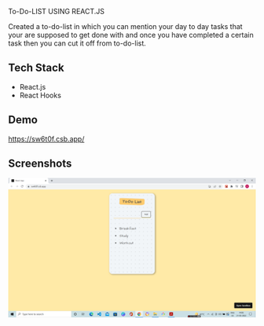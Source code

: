 To-Do-LIST USING REACT.JS

Created a to-do-list in which you can mention your day to day
tasks that your are supposed to get done with and once you have 
completed a certain task then you can cut it off from to-do-list.



## Tech Stack

 * React.js
 * React Hooks


## Demo

https://sw6t0f.csb.app/


## Screenshots

![App Screenshot](https://github.com/vinaypratap15151/To_do_List_React.js/blob/main/Screenshots/Screenshot%20(44).png?raw=true)


